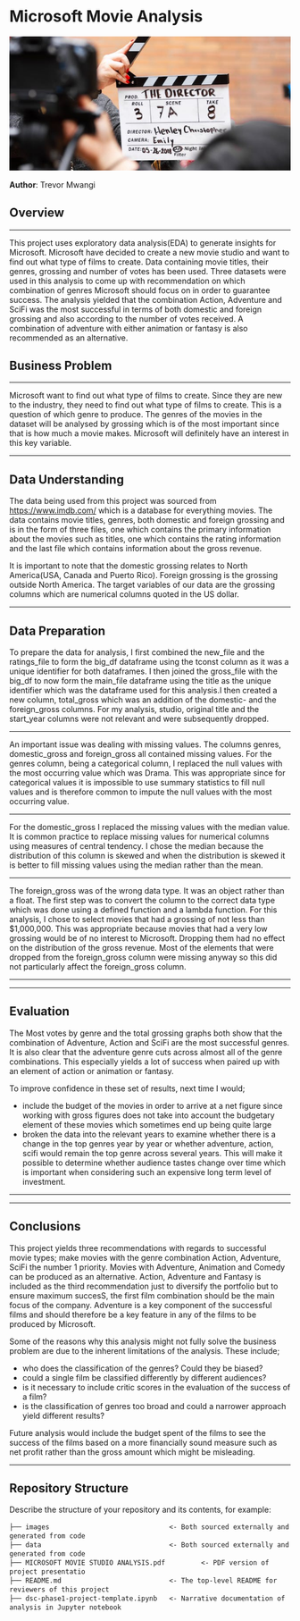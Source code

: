 
# Microsoft Movie Analysis

![director](images/director_shot.jpeg)

**Author**: Trevor Mwangi

## Overview
***

This project uses exploratory data analysis(EDA) to generate insights for Microsoft. Microsoft have decided to create a new movie studio and want to find out what type of films to create. Data containing movie titles, their genres, grossing and number of votes has been used. Three datasets were used in this analysis to come up with recommendation on which combination of genres Microsoft should focus on in order to guarantee success. The analysis yielded that the combination Action, Adventure and SciFi was the most successful in terms of both domestic and foreign grossing and also according to the number of votes received. A combination of adventure with either animation or fantasy is also recommended as an alternative.


## Business Problem
***
Microsoft want to find out what type of films to create. Since they are new to the industry, they need to find out what type of films to create. This is a question of which genre to produce. The genres of the movies in the dataset will be analysed by grossing which is of the most important since that is how much a movie makes. Microsoft will definitely have an interest in this key variable. 



***

## Data Understanding

The data being used from this project was sourced from https://www.imdb.com/ which is a database for everything movies. The data contains movie titles, genres, both domestic and foreign grossing and is in the form of three files, one which contains the primary information about the movies such as titles, one which contains the rating information and the last file which contains information about the gross revenue. 

It is important to note that the domestic grossing relates to North America(USA, Canada and Puerto Rico). Foreign grossing is the grossing outside North America. The target variables of our data are the grossing columns which are numerical columns quoted in the US dollar.
***

## Data Preparation

To prepare the data for analysis, I first combined the new_file and the ratings_file to form the big_df dataframe using the tconst column as it was a unique identifier for both dataframes. I then joined the gross_file with the big_df to now form the main_file dataframe using the title as the unique identifier which was the dataframe used for this analysis.I then created a new column, total_gross which was an addition of the domestic- and the foreign_gross columns. For my analysis, studio, original title and the start_year columns were not relevant and were subsequently dropped.
***

An important issue was dealing with missing values. The columns genres, domestic_gross and foreign_gross all contained missing values. For the genres column, being a categorical column, I replaced the null values with the most occurring value which was Drama. This was appropriate since for categorical values it is impossible to use summary statistics to fill null values and is therefore common to impute the null values with the most occurring value.
***

For the domestic_gross I replaced the missing values with the median value. It is common practice to replace missing values for numerical columns using measures of central tendency. I chose the median because the distribution of this column is skewed and when the distribution is skewed it is better to fill missing values using the median rather than the mean.
***

The foreign_gross was of the wrong data type. It was an object rather than a float. The first step was to convert the column to the correct data type which was done using a defined function and a lambda function. For this analysis, I chose to select movies that had a grossing of not less than $1,000,000. This was appropriate because movies that had a very low grossing would be of no interest to Microsoft. Dropping them had no effect on the distribution of the gross revenue. Most of the elements that were dropped from the foreign_gross column were missing anyway so this did not particularly affect the foreign_gross column.
***
***

## Evaluation

The Most votes by genre and the total grossing graphs both show that the combination of Adventure, Action and SciFi are the most successful genres. It is also clear that the adventure genre cuts across almost all of the genre combinations. This especially yields a lot of success when paired up with an element of action or animation or fantasy.

To improve confidence in these set of results, next time I would;
- include the budget of the movies in order to arrive at a net figure since working with gross figures does not take into account the budgetary element of these movies which sometimes end up being quite large
- broken the data into the relevant years to examine whether there is a change in the top genres year by year or whether adventure, action, scifi would remain the top genre across several years. This will make it possible to determine whether audience tastes change over time which is important when considering such an expensive long term level of investment.


***

***



## Conclusions

This project yields three recommendations with regards to successful movie types;
make movies with the genre combination Action, Adventure, SciFi the number 1 priority. Movies with Adventure, Animation and Comedy can be produced as an alternative. Action, Adventure and Fantasy is included as the third recommendation just to diversify the portfolio but to ensure maximum succesS, the first film combination should be the main focus of the company. Adventure is a key component of the successful films and should therefore be a key feature in any of the films to be produced by Microsoft.

Some of the reasons why this analysis might not fully solve the business problem are due to the inherent limitations of the analysis. These include;
- who does the classification of the genres? Could they be biased?
- could a single film be classified differently by different audiences?
- is it necessary to include critic scores in the evaluation of the success of a film?
- is the classification of genres too broad and could a narrower approach yield different results?

Future analysis would include the budget spent of the films to see the success of the films based on a more financially sound measure such as net profit rather than the gross amount which might be misleading.
***





## Repository Structure

Describe the structure of your repository and its contents, for example:

```
├── images                              <- Both sourced externally and generated from code
├── data                                <- Both sourced externally and generated from code
├── MICROSOFT MOVIE STUDIO ANALYSIS.pdf         <- PDF version of project presentatio
├── README.md                           <- The top-level README for reviewers of this project
├── dsc-phase1-project-template.ipynb   <- Narrative documentation of analysis in Jupyter notebook

```
